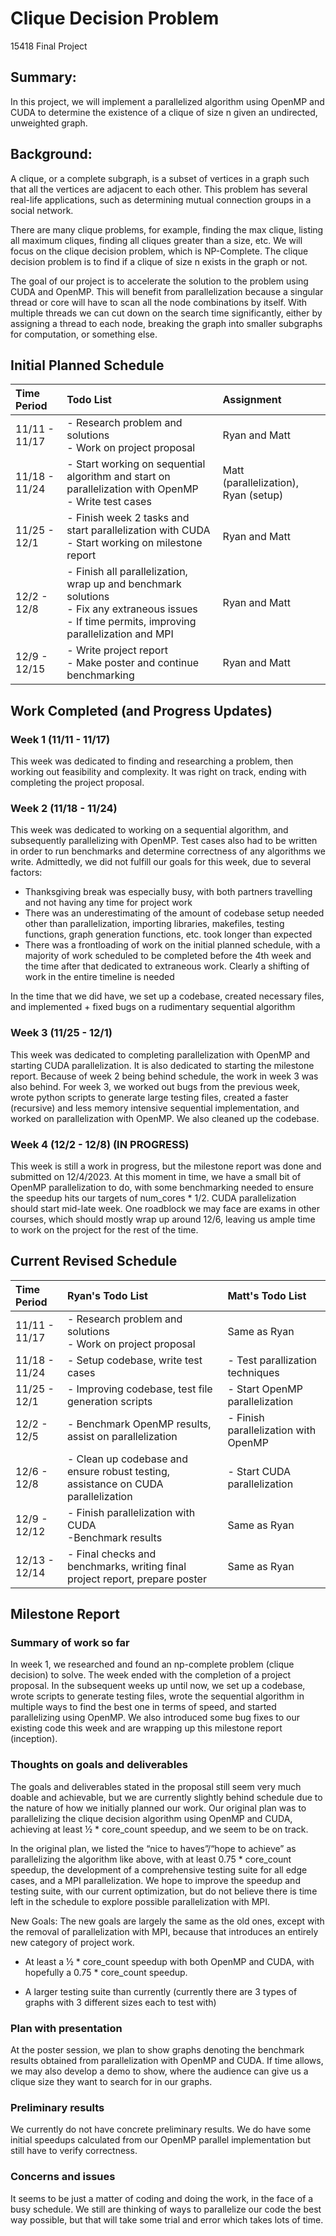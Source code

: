 # Clique Decision Problem
15418 Final Project

## Summary: 

In this project, we will implement a parallelized algorithm using OpenMP and CUDA to determine the existence of a clique of size n given an undirected, unweighted graph. 

## Background:

A clique, or a complete subgraph, is a subset of vertices in a graph such that all the vertices are adjacent to each other. This problem has several real-life applications, such as determining mutual connection groups in a social network. 

There are many clique problems, for example, finding the max clique, listing all maximum cliques, finding all cliques greater than a size, etc. We will focus on the clique decision problem, which is NP-Complete. The clique decision problem is to find if a clique of size n exists in the graph or not. 

The goal of our project is to accelerate the solution to the problem using CUDA and OpenMP. This will benefit from parallelization because a singular thread or core will have to scan all the node combinations by itself. With multiple threads we can cut down on the search time significantly, either by assigning a thread to each node, breaking the graph into smaller subgraphs for computation, or something else.

## Initial Planned Schedule

| Time Period | Todo List | Assignment |
| :---------|:--------| :---------|
| 11/11 - 11/17 | - Research problem and solutions<br>- Work on project proposal | Ryan and Matt |
| 11/18 - 11/24 | - Start working on sequential algorithm and start on parallelization with OpenMP<br>- Write test cases | Matt (parallelization), Ryan (setup) |
| 11/25 - 12/1 | - Finish week 2 tasks and start parallelization with CUDA<br>- Start working on milestone report | Ryan and Matt |
| 12/2 - 12/8 | - Finish all parallelization, wrap up and benchmark solutions<br>- Fix any extraneous issues<br>- If time permits, improving parallelization and MPI | Ryan and Matt |
| 12/9 - 12/15 | - Write project report<br>- Make poster and continue benchmarking | Ryan and Matt |

## Work Completed (and Progress Updates)

### Week 1 (11/11 - 11/17)

This week was dedicated to finding and researching a problem, then working out feasibility and complexity. It was right on track, ending with completing the project proposal.

### Week 2 (11/18 - 11/24)

This week was dedicated to working on a sequential algorithm, and subsequently parallelizing with OpenMP. Test cases also had to be written in order to run benchmarks and determine correctness of any algorithms we write. Admittedly, we did not fulfill our goals for this week, due to several factors:

- Thanksgiving break was especially busy, with both partners travelling and not having any time for project work
- There was an underestimating of the amount of codebase setup needed other than parallelization, importing libraries, makefiles, testing functions, graph generation functions, etc. took longer than expected
- There was a frontloading of work on the initial planned schedule, with a majority of work scheduled to be completed before the 4th week and the time after that dedicated to extraneous work. Clearly a shifting of work in the entire timeline is needed

In the time that we did have, we set up a codebase, created necessary files, and implemented + fixed bugs on a rudimentary sequential algorithm

### Week 3 (11/25 - 12/1)

This week was dedicated to completing parallelization with OpenMP and starting CUDA parallelization. It is also dedicated to starting the milestone report. Because of week 2 being behind schedule, the work in week 3 was also behind. For week 3, we worked out bugs from the previous week, wrote python scripts to generate large testing files, created a faster (recursive) and less memory intensive sequential implementation, and worked on parallelization with OpenMP. We also cleaned up the codebase.

### Week 4 (12/2 - 12/8) (IN PROGRESS)

This week is still a work in progress, but the milestone report was done and submitted on 12/4/2023. At this moment in time, we have a small bit of OpenMP parallelization to do, with some benchmarking needed to ensure the speedup hits our targets of num_cores * 1/2. CUDA parallelization should start mid-late week. One roadblock we may face are exams in other courses, which should mostly wrap up around 12/6, leaving us ample time to work on the project for the rest of the time.

## Current Revised Schedule

| Time Period | Ryan's Todo List | Matt's Todo List |
| :---------|:--------| :--------|
| 11/11 - 11/17 | - Research problem and solutions<br>- Work on project proposal | Same as Ryan |
| 11/18 - 11/24 | - Setup codebase, write test cases | - Test parallization techniques |
| 11/25 - 12/1 | - Improving codebase, test file generation scripts | - Start OpenMP parallelization |
| 12/2 - 12/5 | - Benchmark OpenMP results, assist on parallelization | - Finish parallelization with OpenMP |
| 12/6 - 12/8 | - Clean up codebase and ensure robust testing, assistance on CUDA parallelization | - Start CUDA parallelization |
| 12/9 - 12/12 | - Finish parallelization with CUDA<br>-Benchmark results | Same as Ryan |
| 12/13 - 12/14 | - Final checks and benchmarks, writing final project report, prepare poster | Same as Ryan |

## Milestone Report

### Summary of work so far

In week 1, we researched and found an np-complete problem (clique decision) to solve. The week ended with the completion of a project proposal. In the subsequent weeks up until now, we set up a codebase, wrote scripts to generate testing files, wrote the sequential algorithm in multiple ways to find the best one in terms of speed, and started parallelizing using OpenMP. We also introduced some bug fixes to our existing code this week and are wrapping up this milestone report (inception).

### Thoughts on goals and deliverables

The goals and deliverables stated in the proposal still seem very much doable and achievable, but we are currently slightly behind schedule due to the nature of how we initially planned our work. Our original plan was to parallelizing the clique decision algorithm using OpenMP and CUDA, achieving at least ½ * core_count speedup, and we seem to be on track. 

In the original plan, we listed the “nice to haves”/“hope to achieve” as parallelizing the algorithm like above, with at least 0.75 * core_count speedup, the development of a comprehensive testing suite for all edge cases, and a MPI parallelization. We hope to improve the speedup and testing suite, with our current optimization, but do not believe there is time left in the schedule to explore possible parallelization with MPI.

New Goals: The new goals are largely the same as the old ones, except with the removal of parallelization with MPI, because that introduces an entirely new category of project work.

- At least a ½ * core_count speedup with both OpenMP and CUDA, with hopefully a 0.75 * core_count speedup.

- A larger testing suite than currently (currently there are 3 types of graphs with 3 different sizes each to test with)

### Plan with presentation

At the poster session, we plan to show graphs denoting the benchmark results obtained from parallelization with OpenMP and CUDA. If time allows, we may also develop a demo to show, where the audience can give us a clique size they want to search for in our graphs.

### Preliminary results

We currently do not have concrete preliminary results. We do have some initial speedups calculated from our OpenMP parallel implementation but still have to verify correctness.

### Concerns and issues

It seems to be just a matter of coding and doing the work, in the face of a busy schedule. We still are thinking of ways to parallelize our code the best way possible, but that will take some trial and error which takes lots of time.















